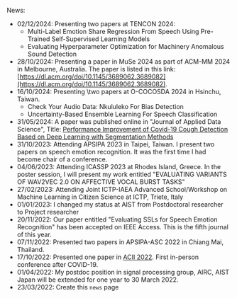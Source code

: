 News: 
- 02/12/2024: Presenting two papers at TENCON 2024:
  - Multi-Label Emotion Share Regression From Speech Using Pre-Trained Self-Supervised Learning Models
  - Evaluating Hyperparameter Optimization for Machinery Anomalous Sound Detection
- 28/10/2024: Presenting a paper in MuSe 2024 as part of ACM-MM 2024 in Melbourne, Australia. The paper is listed in this link: [https://dl.acm.org/doi/10.1145/3689062.3689082](https://dl.acm.org/doi/10.1145/3689062.3689082).  
- 16/10/2024: Presenting \two papers at O-COCOSDA 2024 in Hsinchu, Taiwan.
  - Check Your Audio Data: Nkululeko For Bias Detection
  - Uncertainty-Based Ensemble Learning For Speech Classification
- 31/05/2024: A paper was published online in "Journal of Applied Data Science", Title: [Performance Improvement of Covid-19 Cough Detection Based on Deep Learning with Segmentation Methods](https://bright-journal.org/Journal/index.php/JADS/article/view/205)
- 31/10/2023: Attending APSIPA 2023 in Taipei, Taiwan. I present two papers on speech emotion recognition. It was the first time I had become chair of a conference.
- 04/06/2023: Attending ICASSP 2023 at Rhodes Island, Greece. In the poster session, I will present my work entitled "EVALUATING VARIANTS OF WAV2VEC 2.0 ON AFFECTIVE VOCAL BURST TASKS"
- 27/02/2023: Attending Joint ICTP-IAEA Advanced School/Workshop on Machine Learning in Citizen Science at ICTP, Triete, Italy
- 01/01/2023: I changed my status at AIST from Postdoctoral researcher to Project researcher
- 20/11/2022: Our paper entitled "Evaluating SSLs for Speech Emotion Recognition" has been accepted on IEEE Access. This is the fifth journal of this year.
- 07/11/2022: Presented two papers in APSIPA-ASC 2022 in Chiang Mai, Thailand.
- 17/10/2022: Presented one paper in [ACII 2022](https://acii-conf.net/2022/). First in-person conference after COVID-19.
- 01/04/2022: My postdoc position in signal processing group, AIRC, AIST Japan will be extended for one year to 30 March 2022.
- 23/03/2022: Create this `news` page
